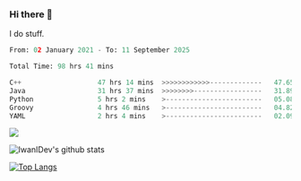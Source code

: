 ### Hi there 👋
I do stuff.

<!--START_SECTION:waka-->

```python
From: 02 January 2021 - To: 11 September 2025

Total Time: 98 hrs 41 mins

C++                   47 hrs 14 mins  >>>>>>>>>>>>-------------   47.65 %
Java                  31 hrs 37 mins  >>>>>>>>-----------------   31.89 %
Python                5 hrs 2 mins    >------------------------   05.08 %
Groovy                4 hrs 46 mins   >------------------------   04.82 %
YAML                  2 hrs 4 mins    >------------------------   02.09 %
```

<!--END_SECTION:waka-->

![](https://komarev.com/ghpvc/?username=IwanIDev&color=orange)

![IwanIDev's github stats](https://github-readme-stats.vercel.app/api?username=IwanIDev&count_private=true&show_icons=true&theme=gruvbox&include_all_commits=true)

[![Top Langs](https://github-readme-stats.vercel.app/api/top-langs/?username=IwanIDev&theme=gruvbox)](https://github.com/anuraghazra/github-readme-stats)

